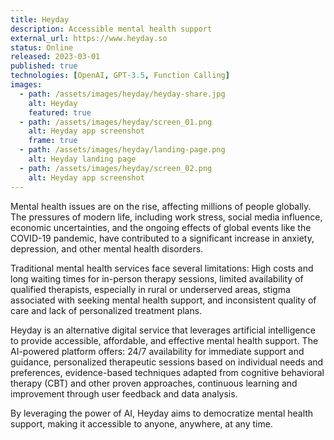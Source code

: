 ```yaml
---
title: Heyday
description: Accessible mental health support
external_url: https://www.heyday.so
status: Online
released: 2023-03-01
published: true
technologies: [OpenAI, GPT-3.5, Function Calling]
images:
  - path: /assets/images/heyday/heyday-share.jpg
    alt: Heyday
    featured: true
  - path: /assets/images/heyday/screen_01.png
    alt: Heyday app screenshot
    frame: true
  - path: /assets/images/heyday/landing-page.png
    alt: Heyday landing page
  - path: /assets/images/heyday/screen_02.png
    alt: Heyday app screenshot
---
```


Mental health issues are on the rise, affecting millions of people globally. The pressures of modern life, including work stress, social media influence, economic uncertainties, and the ongoing effects of global events like the COVID-19 pandemic, have contributed to a significant increase in anxiety, depression, and other mental health disorders.

Traditional mental health services face several limitations: High costs and long waiting times for in-person therapy sessions, limited availability of qualified therapists, especially in rural or underserved areas, stigma associated with seeking mental health support, and inconsistent quality of care and lack of personalized treatment plans.

Heyday is an alternative digital service that leverages artificial intelligence to provide accessible, affordable, and effective mental health support. The AI-powered platform offers: 24/7 availability for immediate support and guidance, personalized therapeutic sessions based on individual needs and preferences, evidence-based techniques adapted from cognitive behavioral therapy (CBT) and other proven approaches, continuous learning and improvement through user feedback and data analysis.

By leveraging the power of AI, Heyday aims to democratize mental health support, making it accessible to anyone, anywhere, at any time.